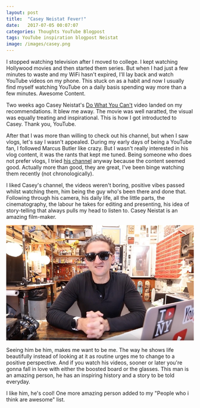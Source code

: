 ```yaml
---
layout: post
title:  "Casey Neistat Fever!"
date:   2017-07-05 00:07:07
categories: Thoughts YouTube Blogpost
tags: YouTube inspiration blogpost Neistat
image: /images/casey.png
---
```

I stopped watching television after I moved to college. I kept watching Hollywood movies and then started them series. But when I had just a few minutes to waste and my WiFi hasn't expired, I'll lay back and watch YouTube videos on my phone. This stuck on as a habit and now I usually find myself watching YouTube on a daily basis spending way more than a few minutes. Awesome Content.

Two weeks ago Casey Neistat's [Do What You Can't](https://www.youtube.com/watch?v=jG7dSXcfVqE&t=2s) video landed on my recommendations. It blew me away. The movie was well naratted, the visual was equally treating and inspirational. This is how I got introducted to Casey. Thank you, YouTube.

After that I was more than willing to check out his channel, but when I saw vlogs, let's say I wasn't appealed. During my early days of being a YouTube fan, I followed Marcus Butler like crazy. But I wasn't really interested in his vlog content, it was the rants that kept me tuned. Being someone who does not prefer vlogs, I tried [his channel](https://www.youtube.com/user/caseyneistat) anyway because the content seemed good. Actually more than good, they are great, I've been binge watching them recently (not chronologically).

I liked Casey's channel, the videos weren't boring, positive vibes passed whilst watching them, him being the guy who's been there and done that. Following through his camera, his daily life, all the little parts, the cinematography, the labour he takes for editing and presenting, his idea of story-telling that always pulls my head to listen to. Casey Neistat is an amazing film-maker.

![Casey Neistat](/images/casey_yt.jpg)

Seeing him be him, makes me want to be me. The way he shows life beautifully instead of looking at it as routine urges me to change to a positive perspective. And if you watch his videos, sooner or later you're gonna fall in love with either the boosted board or the glasses. This man is an amazing person, he has an inspiring history and a story to be told everyday.

I like him, he's cool! One more amazing person added to my "People who i think are awesome" list.